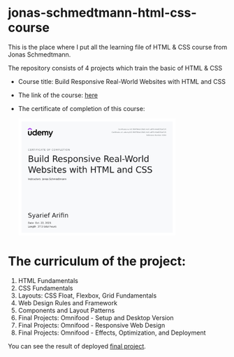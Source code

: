 # jonas-schmedtmann-html-css-course
<p>This is the place where I put all the learning file of HTML &amp; CSS course from Jonas Schmedtmann.</p>
<p>The repository consists of 4 projects which train the basic of HTML & CSS</p>
<ul>
  <li><p>Course title: Build Responsive Real-World Websites with HTML and CSS</p></li>
  <li><p>The link of the course: <a href="https://www.udemy.com/course/design-and-develop-a-killer-website-with-html5-and-css3/">here</a></p></li>
  <li><p>The certificate of completion of this course:</p>
<img width="75%" src="https://github.com/syf107/learning-certificate/blob/main/udemy_jonas-schmedtmann_htm-css-course.jpg"/>
    </li>
</ul>
<h1>The curriculum of the project:</h1>
<ol>
  <li>HTML Fundamentals</li>
  <li>CSS Fundamentals</li>
  <li>Layouts: CSS Float, Flexbox, Grid Fundamentals</li>
  <li>Web Design Rules and Framework</li>
  <li>Components and Layout Patterns</li>
  <li>Final Projects: Omnifood - Setup and Desktop Version</li>
  <li>Final Projects: Omnifood - Responsive Web Design</li>
  <li>Final Projects: Omnifood - Effects, Optimization, and Deployment</li>
</ol>
<p>You can see the result of deployed <a href="https://omnifood-syarief.netlify.app/" target="_blank">final project</a>.</p>
